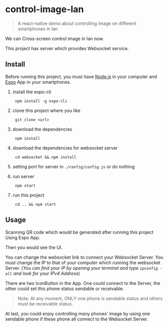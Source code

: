 # control-image-lan

> A react-native demo about controlling image on different smartphones in lan

We can Cross-screen control image in lan now.

This project has server which provides Websocket service.

## Install

Before running this project, you must have [Node.js](https://nodejs.org/en/) in your computer and [Expo](https://expo.io/) App in your smartphones.

1. install the expo-cli

        npm install -g expo-cli
2. clone this project where you like

        git clone <url>
3. download the dependencies

        npm install
4. download the dependencies for websocket server

        cd websocket && npm install
5. setting port for server in `./config/config.js` or do nothing

6. run server

        npm start
7. run this project

        cd .. && npm start

## Usage

Scanning QR code which would be generated after running this project Using Expo App.

Then you would see the UI.

You can change the websocket link to connect your Websocket Server. You must change the IP to that of your computer which running the websocket Server. (*You can find your IP by opening your terminal and type `ipconfig -all` and look for your IPv4 Address*)

There are two IconButton in the App. One could connect to the Server, the other could set this phone status sendable or receivable.

> Note: At any moment, ONLY one phone is sendable status and others must be receivable status.

At last, you could enjoy controlling many phones' image by using one sendable phone if these phone all connect to the Websocket Server.